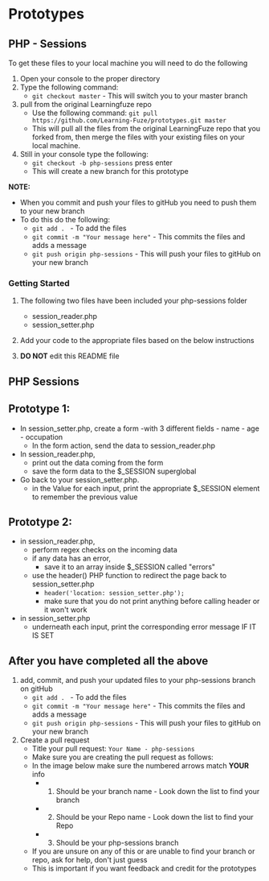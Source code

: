 # Prototypes

## PHP - Sessions

To get these files to your local machine you will need to do the following

1. Open your console to the proper directory
2. Type the following command:
	- `git checkout master` - This will switch you to your master branch
3. pull from the original Learningfuze repo
	- Use the following command:
		`git pull https://github.com/Learning-Fuze/prototypes.git master`
	- This will pull all the files from the original LearningFuze repo that you forked from, then merge the files with your existing files on your local machine.
4. Still in your console type the following: 
	- `git checkout -b php-sessions` press enter
	- This will create a new branch for this prototype

**NOTE:**
- When you commit and push your files to gitHub you need to push them to your new branch
- To do this do the following:
	- `git add . ` - To add the files
	- `git commit -m "Your message here"` - This commits the files and adds a message
	- `git push origin php-sessions` - This will push your files to gitHub on your new branch

### Getting Started

1. The following two files have been included your php-sessions folder
	- session_reader.php
	- session_setter.php

2. Add your code to the appropriate files based on the below instructions

3. **DO NOT** edit this README file

## PHP Sessions

## Prototype 1:
- In session_setter.php, create a form 
	-with 3 different fields
		- name
		- age
		- occupation
	- In the form action, send the data to session_reader.php
- In session_reader.php, 
	- print out the data coming from the form
	- save the form data to the $_SESSION superglobal
- Go back to your session_setter.php. 
	- in the Value for each input, print the appropriate $_SESSION element to remember the previous value

## Prototype 2:
- in session_reader.php, 
	- perform regex checks on the incoming data
	- if any data has an error, 
		- save it to an array inside $_SESSION called "errors"
	- use the header() PHP function to redirect the page back to session_setter.php
		- `header('location: session_setter.php');`  
		- make sure that you do not print anything before calling header or it won't work
- in session_setter.php
	- underneath each input, print the corresponding error message IF IT IS SET

## After you have completed all the above

1. add, commit, and push your updated files to your php-sessions branch on gitHub
	- `git add . ` - To add the files
	- `git commit -m "Your message here"` - This commits the files and adds a message
	- `git push origin php-sessions` - This will push your files to gitHub on your new branch
2. Create a pull request
	- Title your pull request: `Your Name - php-sessions`
	- Make sure you are creating the pull request as follows:
	- In the image below make sure the numbered arrows match **YOUR** info
		- 1. Should be your branch name - Look down the list to find your branch
		- 2. Should be your Repo name - Look down the list to find your Repo
		- 3. Should be your php-sessions branch
	- If you are unsure on any of this or are unable to find your branch or repo, ask for help, don't just guess
	- This is important if you want feedback and credit for the prototypes 

<img src="https://github.com/Learning-Fuze/prototypes/blob/assets/assets/pr_php-sessions.png?raw=true" alt="">